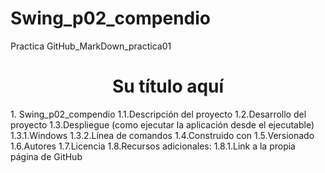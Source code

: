 # Swing_p02_compendio
Practica GitHub_MarkDown_practica01

<h1 align="center"> Su título aquí </h1>
1. Swing_p02_compendio
    1.1.Descripción del proyecto
    1.2.Desarrollo del proyecto
    1.3.Despliegue (como ejecutar la aplicación desde el ejecutable)
      1.3.1.Windows
      1.3.2.Línea de comandos
    1.4.Construido con
    1.5.Versionado
    1.6.Autores
    1.7.Licencia
    1.8.Recursos adicionales:
      1.8.1.Link a la propia página de GitHub

